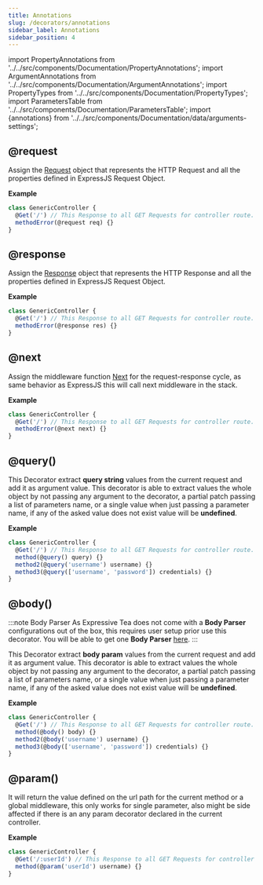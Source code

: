```yaml
---
title: Annotations
slug: /decorators/annotations
sidebar_label: Annotations
sidebar_position: 4
---
```


import PropertyAnnotations from '../../src/components/Documentation/PropertyAnnotations';
import ArgumentAnnotations from '../../src/components/Documentation/ArgumentAnnotations';
import PropertyTypes from '../../src/components/Documentation/PropertyTypes';
import ParametersTable from '../../src/components/Documentation/ParametersTable';
import {annotations} from '../../src/components/Documentation/data/arguments-settings';

## @request

Assign the [Request](https://expressjs.com/en/4x/api.html#req) object that represents the HTTP Request and all the properties
defined in ExpressJS Request Object.

**Example**

```typescript title="GenericController.ts" {3}
class GenericController {
  @Get('/') // This Response to all GET Requests for controller route.
  methodError(@request req) {}
}
```

## @response

Assign the [Response](https://expressjs.com/en/4x/api.html#res) object that represents the HTTP Response and all the properties
defined in ExpressJS Request Object.

**Example**

```typescript title="GenericController.ts" {3}
class GenericController {
  @Get('/') // This Response to all GET Requests for controller route.
  methodError(@response res) {}
}
```

## @next

Assign the middleware function [Next](https://expressjs.com/en/guide/using-middleware.html) for the request-response cycle,
as same behavior as ExpressJS this will call next middleware in the stack.

**Example**

```typescript title="GenericController.ts" {3}
class GenericController {
  @Get('/') // This Response to all GET Requests for controller route.
  methodError(@next next) {}
}
```

## @query(<ArgumentAnnotations args={annotations.query}/>)

This Decorator extract **query string** values from the current request and add it as argument value. This decorator is able
to extract values the whole object by not passing any argument to the decorator, a partial patch passing a list of parameters
name, or a single value when just passing a parameter name, if any of the asked value does not exist value will be **undefined**.

<ParametersTable args={annotations.query} />

**Example**

```typescript title="GenericController.ts" {3-5}
class GenericController {
  @Get('/') // This Response to all GET Requests for controller route.
  method(@query() query) {}
  method2(@query('username') username) {}
  method3(@query(['username', 'password']) credentials) {}
}
```

## @body(<ArgumentAnnotations args={annotations.body}/>)

:::note Body Parser
As Expressive Tea does not come with a **Body Parser** configurations out of the box, this requires user setup prior use
this decorator. You will be able to get one **Body Parser** [here]('https://expressjs.com/en/4x/api.html#express.json').
:::

This Decorator extract **body param** values from the current request and add it as argument value. This decorator is able
to extract values the whole object by not passing any argument to the decorator, a partial patch passing a list of parameters
name, or a single value when just passing a parameter name, if any of the asked value does not exist value will be **undefined**.

<ParametersTable args={annotations.body} />

**Example**

```typescript
class GenericController {
  @Get('/') // This Response to all GET Requests for controller route.
  method(@body() body) {}
  method2(@body('username') username) {}
  method3(@body(['username', 'password']) credentials) {}
}
```

## @param(<ArgumentAnnotations args={annotations.param}/>)

It will return the value defined on the url path for the current method or a global middleware, this only works for
single parameter, also might be side affected if there is an any param decorator declared in the current controller.

**Example**

```typescript
class GenericController {
  @Get('/:userId') // This Response to all GET Requests for controller route.
  method(@param('userId') username) {}
}
```
